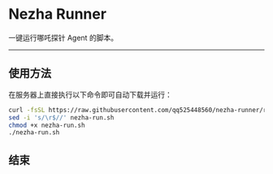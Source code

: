 # Nezha Runner

一键运行哪吒探针 Agent 的脚本。

---

## 使用方法

在服务器上直接执行以下命令即可自动下载并运行：

```bash
curl -fsSL https://raw.githubusercontent.com/qq525448560/nezha-runner/refs/heads/main/nezha-run.sh -o nezha-run.sh
sed -i 's/\r$//' nezha-run.sh
chmod +x nezha-run.sh
./nezha-run.sh

```

## 结束
